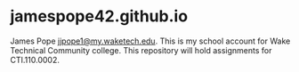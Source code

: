 # jamespope42.github.io
James Pope jjpope1@my.waketech.edu.
This is my school account for Wake Technical Community college.
This repository will hold assignments for CTI.110.0002.